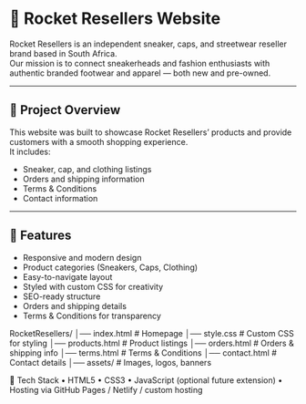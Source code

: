 # 🚀 Rocket Resellers Website

Rocket Resellers is an independent sneaker, caps, and streetwear reseller brand based in South Africa.  
Our mission is to connect sneakerheads and fashion enthusiasts with authentic branded footwear and apparel — both new and pre-owned.

---

## 📌 Project Overview
This website was built to showcase Rocket Resellers’ products and provide customers with a smooth shopping experience.  
It includes:
- Sneaker, cap, and clothing listings
- Orders and shipping information
- Terms & Conditions
- Contact information

---

## 🎯 Features
- Responsive and modern design
- Product categories (Sneakers, Caps, Clothing)
- Easy-to-navigate layout
- Styled with custom CSS for creativity
- SEO-ready structure
- Orders and shipping details
- Terms & Conditions for transparency

RocketResellers/
│── index.html        # Homepage
│── style.css         # Custom CSS for styling
│── products.html     # Product listings
│── orders.html       # Orders & shipping info
│── terms.html        # Terms & Conditions
│── contact.html      # Contact details
│── assets/           # Images, logos, banners

🔑 Tech Stack
	•	HTML5
	•	CSS3
	•	JavaScript (optional future extension)
	•	Hosting via GitHub Pages / Netlify / custom hosting

